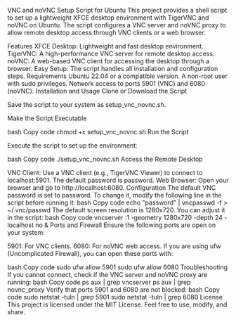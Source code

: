 VNC and noVNC Setup Script for Ubuntu
This project provides a shell script to set up a lightweight XFCE desktop environment with TigerVNC and noVNC on Ubuntu. The script configures a VNC server and noVNC proxy to allow remote desktop access through VNC clients or a web browser.

Features
XFCE Desktop: Lightweight and fast desktop environment.
TigerVNC: A high-performance VNC server for remote desktop access.
noVNC: A web-based VNC client for accessing the desktop through a browser.
Easy Setup: The script handles all installation and configuration steps.
Requirements
Ubuntu 22.04 or a compatible version.
A non-root user with sudo privileges.
Network access to ports 5901 (VNC) and 6080 (noVNC).
Installation and Usage
Clone or Download the Script

Save the script to your system as setup_vnc_novnc.sh.

Make the Script Executable

bash
Copy code
chmod +x setup_vnc_novnc.sh
Run the Script

Execute the script to set up the environment:

bash
Copy code
./setup_vnc_novnc.sh
Access the Remote Desktop

VNC Client: Use a VNC client (e.g., TigerVNC Viewer) to connect to localhost:5901. The default password is password.
Web Browser: Open your browser and go to http://localhost:6080.
Configuration
The default VNC password is set to password. To change it, modify the following line in the script before running it:
bash
Copy code
echo "password" | vncpasswd -f > ~/.vnc/passwd
The default screen resolution is 1280x720. You can adjust it in the script:
bash
Copy code
vncserver :1 -geometry 1280x720 -depth 24 -localhost no &
Ports and Firewall
Ensure the following ports are open on your system:

5901: For VNC clients.
6080: For noVNC web access.
If you are using ufw (Uncomplicated Firewall), you can open these ports with:

bash
Copy code
sudo ufw allow 5901
sudo ufw allow 6080
Troubleshooting
If you cannot connect, check if the VNC server and noVNC proxy are running:
bash
Copy code
ps aux | grep vncserver
ps aux | grep novnc_proxy
Verify that ports 5901 and 6080 are not blocked:
bash
Copy code
sudo netstat -tuln | grep 5901
sudo netstat -tuln | grep 6080
License
This project is licensed under the MIT License. Feel free to use, modify, and share.

